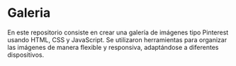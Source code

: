 # Galeria
En este repositorio consiste en crear una galería de imágenes tipo Pinterest usando HTML, CSS y JavaScript. Se utilizaron herramientas para organizar las imágenes de manera flexible y responsiva, adaptándose a diferentes dispositivos.
